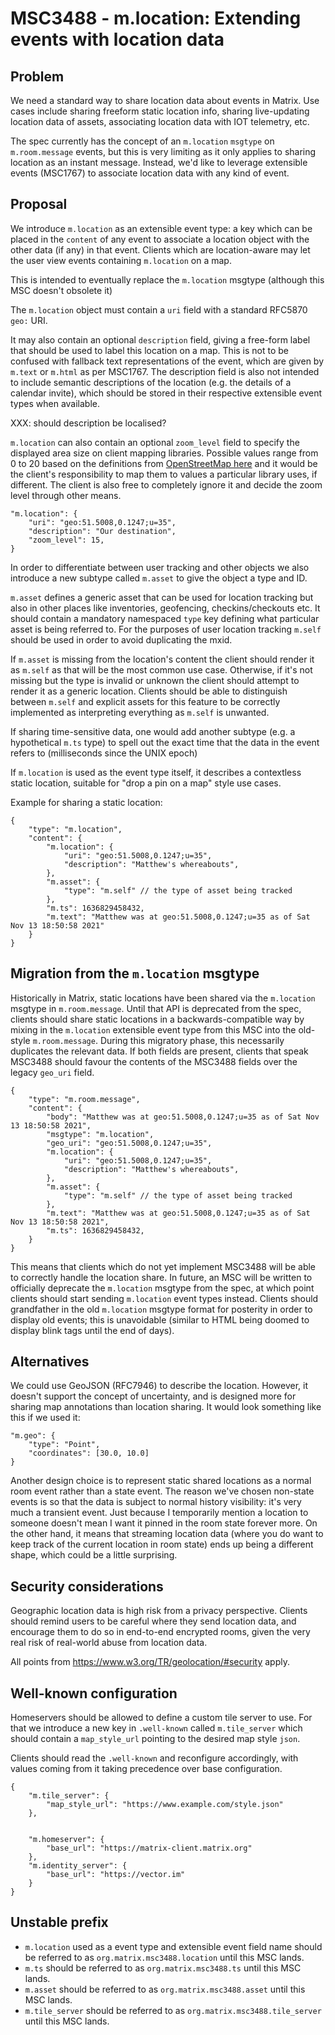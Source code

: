 # MSC3488 - m.location: Extending events with location data

## Problem

We need a standard way to share location data about events in Matrix. Use
cases include sharing freeform static location info, sharing live-updating
location data of assets, associating location data with IOT telemetry, etc.

The spec currently has the concept of an `m.location` `msgtype` on
`m.room.message` events, but this is very limiting as it only applies to
sharing location as an instant message.  Instead, we'd like to leverage
extensible events (MSC1767) to associate location data with any kind of
event.

## Proposal

We introduce `m.location` as an extensible event type: a key which can be
placed in the `content` of any event to associate a location object with the
other data (if any) in that event.  Clients which are location-aware may
let the user view events containing `m.location` on a map.

This is intended to eventually replace the `m.location` msgtype (although this
MSC doesn't obsolete it)

The `m.location` object must contain a `uri` field with a standard RFC5870 `geo:` URI.

It may also contain an optional `description` field, giving a
free-form label that should be used to label this location on a map. This is
not to be confused with fallback text representations of the event, which are
given by `m.text` or `m.html` as per MSC1767.  The description field is also
not intended to include semantic descriptions of the location (e.g. the
details of a calendar invite), which should be stored in their respective
extensible event types when available.

XXX: should description be localised?

`m.location` can also contain an optional `zoom_level` field to specify the 
displayed area size on client mapping libraries.
Possible values range from 0 to 20 based on the definitions from 
[OpenStreetMap here](https://wiki.openstreetmap.org/wiki/Zoom_levels) and it
would be the client's responsibility to map them to values a particular library
uses, if different. The client is also free to completely ignore it and decide
the zoom level through other means.

```json5
"m.location": {
    "uri": "geo:51.5008,0.1247;u=35",
    "description": "Our destination",
    "zoom_level": 15,
}
```

In order to differentiate between user tracking and other objects we also
introduce a new subtype called `m.asset` to give the object a type and ID.

`m.asset` defines a generic asset that can be used for location tracking 
but also in other places like inventories, geofencing, checkins/checkouts etc.
It should contain a mandatory namespaced `type` key defining what particular 
asset is being referred to. 
For the purposes of user location tracking `m.self` should be used in order to
avoid duplicating the mxid.

If `m.asset` is missing from the location's content the client should render it 
as `m.self` as that will be the most common use case. 
Otherwise, if it's not missing but the type is invalid or unknown the client 
should attempt to render it as a generic location. 
Clients should be able to distinguish between `m.self` and explicit assets for
this feature to be correctly implemented as interpreting everything as `m.self`
is unwanted.


If sharing time-sensitive data, one would add another subtype (e.g. a
hypothetical `m.ts` type) to spell out the exact time that the data in the
event refers to (milliseconds since the UNIX epoch)

If `m.location` is used as the event type itself, it describes a contextless
static location, suitable for "drop a pin on a map" style use cases.

Example for sharing a static location:

```json5
{
    "type": "m.location",
    "content": {
        "m.location": {
            "uri": "geo:51.5008,0.1247;u=35",
            "description": "Matthew's whereabouts",
        },
        "m.asset": {
            "type": "m.self" // the type of asset being tracked
        },
        "m.ts": 1636829458432,
        "m.text": "Matthew was at geo:51.5008,0.1247;u=35 as of Sat Nov 13 18:50:58 2021"
    }
}
```

## Migration from the `m.location` msgtype

Historically in Matrix, static locations have been shared via the `m.location`
msgtype in `m.room.message`. Until that API is deprecated from the spec,
clients should share static locations in a backwards-compatible way by mixing
in the `m.location` extensible event type from this MSC into the old-style
`m.room.message`.  During this migratory phase, this necessarily duplicates the
relevant data.  If both fields are present, clients that speak MSC3488 should
favour the contents of the MSC3488 fields over the legacy `geo_uri` field.

```json5
{
    "type": "m.room.message",
    "content": {
        "body": "Matthew was at geo:51.5008,0.1247;u=35 as of Sat Nov 13 18:50:58 2021",
        "msgtype": "m.location",
        "geo_uri": "geo:51.5008,0.1247;u=35",
        "m.location": {
            "uri": "geo:51.5008,0.1247;u=35",
            "description": "Matthew's whereabouts",
        },
        "m.asset": {
            "type": "m.self" // the type of asset being tracked
        },
        "m.text": "Matthew was at geo:51.5008,0.1247;u=35 as of Sat Nov 13 18:50:58 2021",
        "m.ts": 1636829458432,
    }
}
```

This means that clients which do not yet implement MSC3488 will be able to
correctly handle the location share. In future, an MSC will be written to
officially deprecate the `m.location` msgtype from the spec, at which point
clients should start sending `m.location` event types instead.  Clients should
grandfather in the old `m.location` msgtype format for posterity in order to
display old events; this is unavoidable (similar to HTML being doomed to display
blink tags until the end of days).

## Alternatives

We could use GeoJSON (RFC7946) to describe the location.  However, it doesn't
support the concept of uncertainty, and is designed more for sharing map
annotations than location sharing. It would look something like this if we
used it:

```json5
"m.geo": {
    "type": "Point", 
    "coordinates": [30.0, 10.0]
}
```

Another design choice is to represent static shared locations as a normal room
event rather than a state event.  The reason we've chosen non-state events is
so that the data is subject to normal history visibility: it's very much a
transient event. Just because I temporarily mention a location to someone
doesn't mean I want it pinned in the room state forever more.  On the other
hand, it means that streaming location data (where you do want to keep track
of the current location in room state) ends up being a different shape, which
could be a little surprising.

## Security considerations

Geographic location data is high risk from a privacy perspective.
Clients should remind users to be careful where they send location data,
and encourage them to do so in end-to-end encrypted rooms, given the
very real risk of real-world abuse from location data.

All points from https://www.w3.org/TR/geolocation/#security apply.

## Well-known configuration

Homeservers should be allowed to define a custom tile server to use. For that 
we introduce a new key in `.well-known` called `m.tile_server` which should 
contain a `map_style_url` pointing to the desired map style `json`.

Clients should read the `.well-known` and reconfigure accordingly, with values
coming from it taking precedence over base configuration.

```json5
{
    "m.tile_server": { 
        "map_style_url": "https://www.example.com/style.json"
    },
    
    
    "m.homeserver": {
        "base_url": "https://matrix-client.matrix.org"
    },
    "m.identity_server": {
        "base_url": "https://vector.im"
    }
}
```

## Unstable prefix

 * `m.location` used as a event type and extensible event field name should be
referred to as `org.matrix.msc3488.location` until this MSC lands.
 * `m.ts` should be referred to as `org.matrix.msc3488.ts` until this MSC lands.
 * `m.asset` should be referred to as `org.matrix.msc3488.asset` until this MSC lands.
 * `m.tile_server` should be referred to as `org.matrix.msc3488.tile_server` until this MSC lands.
